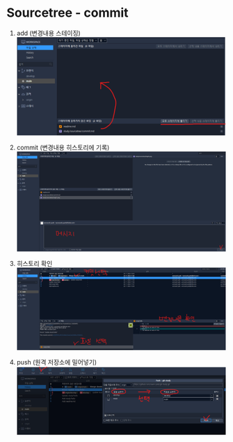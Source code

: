# Sourcetree - commit
1. add (변경내용 스테이징)
    ![add](./img01.png)

2. commit (변경내용 히스토리에 기록)
    ![add](./img02.png)

3. 히스토리 확인
    ![add](./img03.png)

4. push (원격 저장소에 밀어넣기)
    ![add](./img04.png)